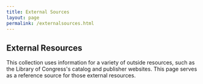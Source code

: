 ```yaml
---
title: External Sources
layout: page
permalink: /externalsources.html
---  
```


## External Resources  

This collection uses information for a variety of outside resources, such as the Library of Congress's catalog and publisher websites. This page serves as a reference source for those external resources.

